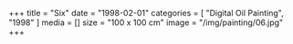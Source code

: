 +++
title = "Six"
date = "1998-02-01"
categories = [ "Digital Oil Painting", "1998" ]
media = []
size = "100 x 100 cm"
image = "/img/painting/06.jpg"
+++
